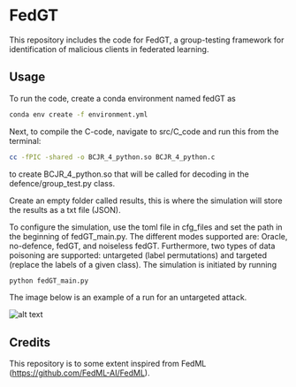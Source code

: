 # FedGT

This repository includes the code for FedGT, a group-testing framework for identification of malicious clients in federated learning. 

## Usage
To run the code, create a conda environment named fedGT as
```bash
conda env create -f environment.yml
```

Next, to compile the C-code, navigate to src/C_code and run this from the terminal:
```bash
cc -fPIC -shared -o BCJR_4_python.so BCJR_4_python.c
```
to create BCJR_4_python.so that will be called for decoding in the defence/group_test.py class.

Create an empty folder called results, this is where the simulation will store the results as a txt file (JSON).

To configure the simulation, use the toml file in cfg_files and set the path in the beginning of fedGT_main.py. The different modes supported are: Oracle, no-defence, fedGT, and noiseless fedGT. Furthermore, two types of data poisoning are supported: untargeted (label permutations) and targeted (replace the labels of a given class).
The simulation is initiated by running 
```bash
python fedGT_main.py 
```
The image below is an example of a run for an untargeted attack.


![alt text](https://github.com/johanos1/TUM_Chalmers_AIswe/blob/anonymous_branch/example_img.png?raw=true)



## Credits
This repository is to some extent inspired from FedML (https://github.com/FedML-AI/FedML).
